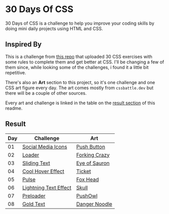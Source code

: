 # 30 Days Of CSS
30 Days of CSS is a challenge to help you improve your coding skills by doing mini daily projects using HTML and CSS.

## Inspired By
This is a challenge from [this repo](https://github.com/MilenaCarecho/30diasDeCSS) that uploaded 30 CSS exercises with some rules to complete them and get better at CSS. I'll be changing a few of them since, while looking some of the challenges, i found it a little bit repetitive.

There's also an **Art** section to this project, so it's one challenge and one CSS art figure every day. The art comes mostly from `cssbattle.dev` but there will be a couple of other sources.

Every art and challenge is linked in the table on the [result section](#result) of this readme.

## Result

| Day | Challenge | Art |
| --- | --------- | --- |
| 01 | [Social Media Icons](https://github.com/MilenaCarecho/30diasDeCSS#desafio-dia-01---%C3%ADcone-de-m%C3%ADdia-social-em-camadas-) | [Push Button](https://cssbattle.dev/play/3) |
| 02 | [Loader](https://github.com/MilenaCarecho/30diasDeCSS#desafio-dia-02---loader-animado-) | [Forking Crazy](https://cssbattle.dev/play/8) |
| 03 | [Sliding Text](https://github.com/MilenaCarecho/30diasDeCSS#desafio-dia-03---mudan%C3%A7a-de-cor-de-texto-quando-entra-em-outra-div-) | [Eye of Sauron](https://cssbattle.dev/play/11) |
| 04 | [Cool Hover Effect](https://github.com/MilenaCarecho/30diasDeCSS#desafio-dia-04---bot%C3%A3o-com-efeito-) | [Ticket](https://cssbattle.dev/play/20) |
| 05 | [Pulse](https://github.com/MilenaCarecho/30diasDeCSS#desafio-dia-05---efeito-pulsar-) | [Fox Head](https://cssbattle.dev/play/41) |
| 06 | [Lightning Text Effect](https://github.com/MilenaCarecho/30diasDeCSS#desafio-dia-06---efeito-lightning-text-) | [Skull](https://cssbattle.dev/play/56) |
| 07 | [Preloader](https://github.com/MilenaCarecho/30diasDeCSS#desafio-dia-07---preloader-animado-) | [PushOwl](https://cssbattle.dev/play/69) |
| 08 | [Gold Text](https://codepen.io/TajShireen/pen/LYyOzJL) | [Danger Noodle](https://cssbattle.dev/play/74) |